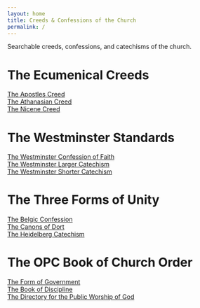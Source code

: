 ```yaml
---
layout: home
title: Creeds & Confessions of the Church
permalink: /
---
```


Searchable creeds, confessions, and catechisms of the church.

# The Ecumenical Creeds
[The Apostles Creed](https://normanormata.github.io/pages/apostles-creed/)<br>
[The Athanasian Creed](https://normanormata.github.io/pages/athanasian-creed/)<br>
[The Nicene Creed](https://normanormata.github.io/pages/nicene-creed/)<br>

# The Westminster Standards
[The Westminster Confession of Faith](https://normanormata.github.io/pages/wcf/)
<br>
[The Westminster Larger Catechism](https://normanormata.github.io/pages/wlc/)
<br>
[The Westminster Shorter Catechism](https://normanormata.github.io/pages/wsc/)

# The Three Forms of Unity
[The Belgic Confession](https://normanormata.github.io/pages/belgic/)
<br>
[The Canons of Dort](https://normanormata.github.io/pages/canons-of-dort/)
<br>
[The Heidelberg Catechism](https://normanormata.github.io/pages/heidelberg/)

# The OPC Book of Church Order 
[The Form of Government](https://normanormata.github.io/pages/fg/)
<br>
[The Book of Discipline](https://normanormata.github.io/pages/bd/)
<br>
[The Directory for the Public Worship of God](https://normanormata.github.io/pages/dpw/)

[1]: https://pages.github.com
[2]: https://pages.github.com/themes
[3]: https://github.com/sighingnow/jekyll-gitbook/fork
[4]: https://github.com/allejo/jekyll-toc
[5]: https://github.com/gitbook-plugins/gitbook-plugin-search-pro
[6]: https://github.com/rouge-ruby/rouge/tree/master/lib/rouge/themes
[7]: https://analytics.google.com/analytics/web/
[8]: https://www.cnzz.com/
[9]: https://docs.microsoft.com/en-us/azure/azure-monitor/app/app-insights-overview
[10]: https://github.com/sighingnow/jekyll-gitbook/blob/master/gitbook/custom.css
[11]: https://discordjs.guide/popular-topics/canvas.html#setting-up-napi-rs-canvas
[12]: https://rubygems.org/gems/jekyll-remote-theme
[13]: https://docs.github.com/en/pages/setting-up-a-github-pages-site-with-jekyll/adding-a-theme-to-your-github-pages-site-using-jekyll
[14]: https://github.com/sighingnow/jekyll-gitbook/blob/master/_config.yml
